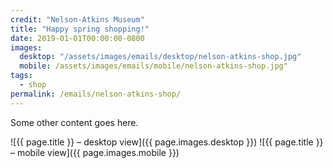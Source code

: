 ```yaml
---
credit: "Nelson-Atkins Museum"
title: "Happy spring shopping!"
date: 2019-01-01T00:00:00-0800
images:
  desktop: "/assets/images/emails/desktop/nelson-atkins-shop.jpg"
  mobile: /assets/images/emails/mobile/nelson-atkins-shop.jpg"
tags:
  - shop
permalink: /emails/nelson-atkins-shop/
---
```

Some other content goes here.

![{{ page.title }} – desktop view]({{ page.images.desktop }})
![{{ page.title }} – mobile view]({{ page.images.mobile }})
